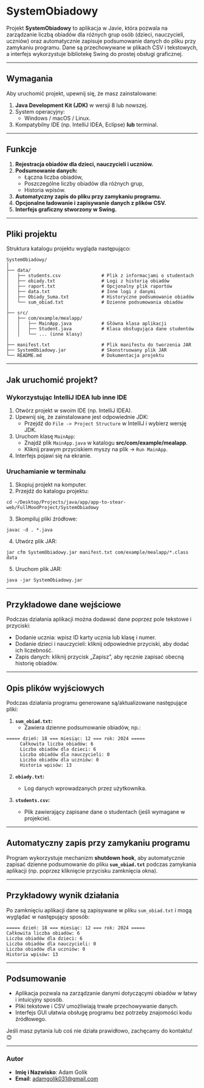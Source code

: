 # **SystemObiadowy**

Projekt **SystemObiadowy** to aplikacja w Javie, która pozwala na zarządzanie liczbą obiadów dla różnych grup osób (dzieci, nauczycieli, uczniów) oraz automatycznie zapisuje podsumowanie danych do pliku przy zamykaniu programu. Dane są przechowywane w plikach CSV i tekstowych, a interfejs wykorzystuje bibliotekę Swing do prostej obsługi graficznej.

---

## **Wymagania**

Aby uruchomić projekt, upewnij się, że masz zainstalowane:

1. **Java Development Kit (JDK)** w wersji 8 lub nowszej.
2. System operacyjny:
   - Windows / macOS / Linux.
3. Kompatybilny IDE (np. IntelliJ IDEA, Eclipse) **lub** terminal.

---

## **Funkcje**

1. **Rejestracja obiadów dla dzieci, nauczycieli i uczniów.**
2. **Podsumowanie danych:**
   - Łączna liczba obiadów,
   - Poszczególne liczby obiadów dla różnych grup,
   - Historia wpisów.
3. **Automatyczny zapis do pliku przy zamykaniu programu.**
4. **Opcjonalne ładowanie i zapisywanie danych z plików CSV.**
5. **Interfejs graficzny stworzony w Swing.**

---

## **Pliki projektu**

Struktura katalogu projektu wygląda następująco:

```
SystemObiadowy/
│
├── data/
│   ├── students.csv               # Plik z informacjami o studentach
│   ├── obiady.txt                 # Logi z historią obiadów
│   ├── raport.txt                 # Opcjonalny plik raportów
│   ├── data.txt                   # Inne logi z danymi
│   ├── Obiady_Suma.txt            # Historyczne podsumowanie obiadów
│   └── sum_obiad.txt              # Dzienne podsumowania obiadów
│
├── src/
│   ├── com/example/mealapp/
│   │   ├── MainApp.java           # Główna klasa aplikacji
│   │   ├── Student.java           # Klasa obsługująca dane studentów
│   │   └── ... (inne klasy)
│
├── manifest.txt                   # Plik manifestu do tworzenia JAR
├── SystemObiadowy.jar             # Skonstruowany plik JAR
└── README.md                      # Dokumentacja projektu
```

---

## **Jak uruchomić projekt?**

### **Wykorzystując IntelliJ IDEA lub inne IDE**

1. Otwórz projekt w swoim IDE (np. IntelliJ IDEA).
2. Upewnij się, że zainstalowane jest odpowiednie JDK:
   - Przejdź do `File -> Project Structure` w IntelliJ i wybierz wersję JDK.
3. Uruchom klasę `MainApp`:
   - Znajdź plik `MainApp.java` w katalogu **src/com/example/mealapp**.
   - Kliknij prawym przyciskiem myszy na plik → `Run MainApp`.
4. Interfejs pojawi się na ekranie.

### **Uruchamianie w terminalu**

1. Skopiuj projekt na komputer.
2. Przejdź do katalogu projektu:

```shell script
cd ~/Desktop/Projects/java/app/app-to-stear-web/FullMoodProject/SystemObiadowy
```

3. Skompiluj pliki źródłowe:

```shell script
javac -d . *.java
```

4. Utwórz plik JAR:

```shell script
jar cfm SystemObiadowy.jar manifest.txt com/example/mealapp/*.class data
```

5. Uruchom plik JAR:

```shell script
java -jar SystemObiadowy.jar
```

---

## **Przykładowe dane wejściowe**

Podczas działania aplikacji można dodawać dane poprzez pole tekstowe i przyciski:

- Dodanie ucznia: wpisz ID karty ucznia lub klasę i numer.
- Dodanie dzieci i nauczycieli: kliknij odpowiednie przyciski, aby dodać ich liczebność.
- Zapis danych: kliknij przycisk „Zapisz”, aby ręcznie zapisać obecną historię obiadów.

---

## **Opis plików wyjściowych**

Podczas działania programu generowane są/aktualizowane następujące pliki:

1. **`sum_obiad.txt`:**
   - Zawiera dzienne podsumowanie obiadów, np.:

```
===== dzień: 18 === miesiąc: 12 === rok: 2024 =====
     Całkowita liczba obiadów: 6
     Liczba obiadów dla dzieci: 6
     Liczba obiadów dla nauczycieli: 0
     Liczba obiadów dla uczniów: 0
     Historia wpisów: 13
```

2. **`obiady.txt`:**

   - Log danych wprowadzanych przez użytkownika.

3. **`students.csv`:**
   - Plik zawierający zapisane dane o studentach (jeśli wymagane w projekcie).

---

## **Automatyczny zapis przy zamykaniu programu**

Program wykorzystuje mechanizm **shutdown hook**, aby automatycznie zapisać dzienne podsumowanie do pliku **`sum_obiad.txt`** podczas zamykania aplikacji (np. poprzez kliknięcie przycisku zamknięcia okna).

---

## **Przykładowy wynik działania**

Po zamknięciu aplikacji dane są zapisywane w pliku `sum_obiad.txt` i mogą wyglądać w następujący sposób:

```
===== dzień: 18 === miesiąc: 12 === rok: 2024 =====
Całkowita liczba obiadów: 6
Liczba obiadów dla dzieci: 6
Liczba obiadów dla nauczycieli: 0
Liczba obiadów dla uczniów: 0
Historia wpisów: 13
```

---

## **Podsumowanie**

- Aplikacja pozwala na zarządzanie danymi dotyczącymi obiadów w łatwy i intuicyjny sposób.
- Pliki tekstowe i CSV umożliwiają trwałe przechowywanie danych.
- Interfejs GUI ułatwia obsługę programu bez potrzeby znajomości kodu źródłowego.

Jeśli masz pytania lub coś nie działa prawidłowo, zachęcamy do kontaktu! 😊

---

### **Autor**

- **Imię i Nazwisko**: Adam Golik
- **Email**: adamgolik031@gmail.com
